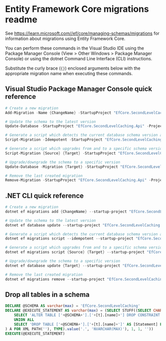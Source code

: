 # Entity Framework Core migrations readme

See <https://learn.microsoft.com//ef/core/managing-schemas/migrations> for information about migrations using Entity Framework Core.

You can perform these commands in the Visual Studio IDE using the Package Manager Console (View > Other Windows > Package Manager Console) or using the dotnet Command Line Interface (CLI) instructions.

Substitute the curly brace (`{}`) enclosed arguments below with the appropriate migration name when executing these commands.

## Visual Studio Package Manager Console quick reference

```powershell
# Create a new migration
Add-Migration -Name {ChangeName} -StartupProject "EfCore.SecondLevelCaching.Api" -Project "EfCore.SecondLevelCaching.Infrastructure"

# Update the schema to the latest version
Update-Database -StartupProject "EfCore.SecondLevelCaching.Api" -Project "EfCore.SecondLevelCaching.Infrastructure"

# Generate a script which detects the current database schema version and updates it to the latest
Script-Migration -Idempotent -StartupProject "EfCore.SecondLevelCaching.Api" -Project "EfCore.SecondLevelCaching.Infrastructure"

# Generate a script which upgrades from and to a specific schema version
Script-Migration {Source} {Target} -StartupProject "EfCore.SecondLevelCaching.Api" -Project "EfCore.SecondLevelCaching.Infrastructure"

# Upgrade/downgrade the schema to a specific version
Update-Database -Migration {Target} -StartupProject "EfCore.SecondLevelCaching.Api" -Project "EfCore.SecondLevelCaching.Infrastructure"

# Remove the last created migration
Remove-Migration -StartupProject "EfCore.SecondLevelCaching.Api" -Project "EfCore.SecondLevelCaching.Infrastructure"
```

## .NET CLI quick reference

```powershell
# Create a new migration
dotnet ef migrations add {ChangeName} --startup-project "EfCore.SecondLevelCaching.Api" --project "EfCore.SecondLevelCaching.Infrastructure"

# Update the schema to the latest version
dotnet ef database update --startup-project "EfCore.SecondLevelCaching.Api" --project "EfCore.SecondLevelCaching.Infrastructure"

# Generate a script which detects the current database schema version and updates it to the latest
dotnet ef migrations script --idempotent --startup-project "EfCore.SecondLevelCaching.Api" --project "EfCore.SecondLevelCaching.Infrastructure"

# Generate a script which upgrades from and to a specific schema version
dotnet ef migrations script {Source} {Target} --startup-project "EfCore.SecondLevelCaching.Api" --project "EfCore.SecondLevelCaching.Infrastructure"

# Upgrade/downgrade the schema to a specific version
dotnet ef database update {Target} --startup-project "EfCore.SecondLevelCaching.Api" --project "EfCore.SecondLevelCaching.Infrastructure"

# Remove the last created migration
dotnet ef migrations remove --startup-project "EfCore.SecondLevelCaching.Api" --project "EfCore.SecondLevelCaching.Infrastructure"
```

## Drop all tables in a schema

```sql
DECLARE @SCHEMA AS varchar(max) = 'EfCore.SecondLevelCaching'
DECLARE @EXECUTE_STATEMENT AS varchar(max) = (SELECT STUFF((SELECT CHAR(13) + CHAR(10) + [Statement] FROM (
    SELECT 'ALTER TABLE ['+@SCHEMA+'].['+[t].[name]+'] DROP CONSTRAINT ['+[fk].[name]+']' AS [Statement] FROM [sys].[foreign_keys] AS [fk] INNER JOIN [sys].[tables] AS [t] ON [t].[object_id] = [fk].[parent_object_id] INNER JOIN [sys].[schemas] AS [s] ON [s].[schema_id] = [t].[schema_id] WHERE [s].[name] = @SCHEMA
    UNION ALL
    SELECT 'DROP TABLE ['+@SCHEMA+'].['+[t].[name]+']' AS [Statement] FROM [sys].[tables] AS [t] INNER JOIN [sys].[schemas] AS [s] ON [s].[schema_id] = [t].[schema_id] WHERE [s].[name] = @SCHEMA
) A FOR XML PATH(''), TYPE).value('.', 'NVARCHAR(MAX)'), 1, 1, ''))
EXECUTE(@EXECUTE_STATEMENT)
```
